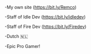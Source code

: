 -My own site (https://bit.ly/Remco)

-Staff of Idle Dev (https://bit.ly/idledev)

-Staff of Fire Dev  (https://bit.ly/Firedev)

-Dutch  🇳🇱

-Epic Pro Gamer!
